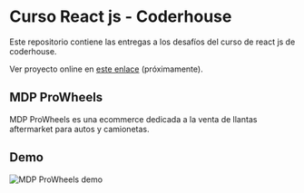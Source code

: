 # Curso React js - Coderhouse

Este repositorio contiene las entregas a los desafíos del curso de react js de coderhouse.

Ver proyecto online en [este enlace](https://github.com/marcodamianperez/entregas-coderhouse-react) (próximamente).

## MDP ProWheels

MDP ProWheels es una ecommerce dedicada a la venta de llantas aftermarket para autos y camionetas.

## Demo

![MDP ProWheels demo](https://i.imgur.com/DT1j5TK.gif)
